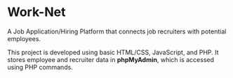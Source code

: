 # **Work-Net**

A Job Application/Hiring Platform that connects job recruiters with potential employees.

This project is developed using basic HTML/CSS, JavaScript, and PHP. It stores employee and recruiter data in **phpMyAdmin**, which is accessed using PHP commands.
